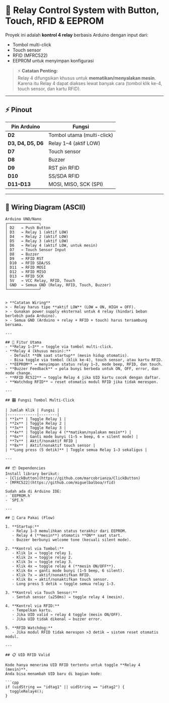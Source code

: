 # 🔑 Relay Control System with Button, Touch, RFID & EEPROM

Proyek ini adalah **kontrol 4 relay** berbasis Arduino dengan input dari:
- Tombol multi-click
- Touch sensor
- RFID (MFRC522)
- EEPROM untuk menyimpan konfigurasi

> ⚡ **Catatan Penting:**  
> Relay 4 difungsikan khusus untuk **mematikan/menyalakan mesin**.  
> Karena itu Relay 4 dapat diakses lewat banyak cara (tombol klik ke-4, touch sensor, dan kartu RFID).

---

## ⚡ Pinout

| Pin Arduino | Fungsi |
|-------------|--------|
| **D2** | Tombol utama (multi-click) |
| **D3, D4, D5, D6** | Relay 1–4 (aktif LOW) |
| **D7** | Touch sensor |
| **D8** | Buzzer |
| **D9** | RST pin RFID |
| **D10** | SS/SDA RFID |
| **D11–D13** | MOSI, MISO, SCK (SPI) |

---

## 🔌 Wiring Diagram (ASCII)

```text
Arduino UNO/Nano
┌──────────────┐
│ D2   → Push Button
│ D3   → Relay 1 (aktif LOW)
│ D4   → Relay 2 (aktif LOW)
│ D5   → Relay 3 (aktif LOW)
│ D6   → Relay 4 (aktif LOW, untuk mesin)
│ D7   → Touch Sensor Input
│ D8   → Buzzer
│ D9   → RFID RST
│ D10  → RFID SDA/SS
│ D11  → RFID MOSI
│ D12  → RFID MISO
│ D13  → RFID SCK
│ 5V   → VCC Relay, RFID, Touch
│ GND  → Semua GND (Relay, RFID, Touch, Buzzer)
└──────────────┘


> **Catatan Wiring**  
> - Relay harus tipe **aktif LOW** (LOW = ON, HIGH = OFF).  
> - Gunakan power supply eksternal untuk 4 relay (hindari beban berlebih pada Arduino).  
> - Semua GND (Arduino + relay + RFID + touch) harus tersambung bersama.  

---

## 🧩 Fitur Utama
- **Relay 1–3** → toggle via tombol multi-click.  
- **Relay 4 (khusus mesin):**
  - Default **ON saat startup** (mesin hidup otomatis).  
  - Bisa toggle via tombol (klik ke-4), touch sensor, atau kartu RFID.  
- **EEPROM** → menyimpan status relay 1–3, mode beep, RFID, dan touch.  
- **Buzzer Feedback** → pola bunyi berbeda untuk ON, OFF, error, dan mode change.  
- **RFID RC522** → toggle Relay 4 jika UID kartu cocok dengan daftar.  
- **Watchdog RFID** → reset otomatis modul RFID jika tidak merespon.  

---

## 🎛️ Fungsi Tombol Multi-Click

| Jumlah Klik | Fungsi |
|-------------|--------|
| **1x** | Toggle Relay 1 |
| **2x** | Toggle Relay 2 |
| **3x** | Toggle Relay 3 |
| **4x** | Toggle Relay 4 (**matikan/nyalakan mesin**) |
| **6x** | Ganti mode bunyi (1–5 = beep, 6 = silent mode) |
| **7x** | Aktif/nonaktif RFID |
| **8x** | Aktif/nonaktif touch sensor |
| **Long press (5 detik)** | Toggle semua Relay 1–3 sekaligus |

---

## 📦 Dependencies
Install library berikut:
- [ClickButton](https://github.com/marcobrianza/ClickButton)  
- [MFRC522](https://github.com/miguelbalboa/rfid)  

Sudah ada di Arduino IDE:
- `EEPROM.h`  
- `SPI.h`  

---

## 🚀 Cara Pakai (Flow)

1. **Startup:**
   - Relay 1–3 memulihkan status terakhir dari EEPROM.  
   - Relay 4 (**mesin**) otomatis **ON** saat start.  
   - Buzzer berbunyi welcome tone (kecuali silent mode).  

2. **Kontrol via Tombol:**
   - Klik 1x → toggle relay 1.  
   - Klik 2x → toggle relay 2.  
   - Klik 3x → toggle relay 3.  
   - Klik 4x → toggle relay 4 (**mesin ON/OFF**).  
   - Klik 6x → ganti mode bunyi (1–5 beep, 6 silent).  
   - Klik 7x → aktif/nonaktifkan RFID.  
   - Klik 8x → aktif/nonaktifkan touch sensor.  
   - Long press 5 detik → toggle semua relay 1–3.  

3. **Kontrol via Touch Sensor:**
   - Sentuh sensor (≥250ms) → toggle relay 4 (mesin).  

4. **Kontrol via RFID:**
   - Tempelkan kartu.  
   - Jika UID valid → relay 4 toggle (mesin ON/OFF).  
   - Jika UID tidak dikenal → buzzer error.  

5. **RFID Watchdog:**
   - Jika modul RFID tidak merespon >3 detik → sistem reset otomatis modul.  

---

## 📋 UID RFID Valid

Kode hanya menerima UID RFID tertentu untuk toggle **Relay 4 (mesin)**.  
Anda bisa menambah UID baru di bagian kode:

```cpp
if (uidString == "idtag1" || uidString == "idtag2") {
  toggleRelay4();
}


